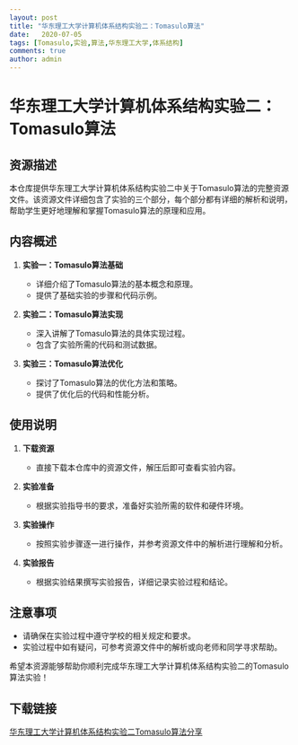 ```yaml
---
layout: post
title: "华东理工大学计算机体系结构实验二：Tomasulo算法"
date:   2020-07-05
tags: [Tomasulo,实验,算法,华东理工大学,体系结构]
comments: true
author: admin
---
```

# 华东理工大学计算机体系结构实验二：Tomasulo算法

## 资源描述

本仓库提供华东理工大学计算机体系结构实验二中关于Tomasulo算法的完整资源文件。该资源文件详细包含了实验的三个部分，每个部分都有详细的解析和说明，帮助学生更好地理解和掌握Tomasulo算法的原理和应用。

## 内容概述

1. **实验一：Tomasulo算法基础**
   - 详细介绍了Tomasulo算法的基本概念和原理。
   - 提供了基础实验的步骤和代码示例。

2. **实验二：Tomasulo算法实现**
   - 深入讲解了Tomasulo算法的具体实现过程。
   - 包含了实验所需的代码和测试数据。

3. **实验三：Tomasulo算法优化**
   - 探讨了Tomasulo算法的优化方法和策略。
   - 提供了优化后的代码和性能分析。

## 使用说明

1. **下载资源**
   - 直接下载本仓库中的资源文件，解压后即可查看实验内容。

2. **实验准备**
   - 根据实验指导书的要求，准备好实验所需的软件和硬件环境。

3. **实验操作**
   - 按照实验步骤逐一进行操作，并参考资源文件中的解析进行理解和分析。

4. **实验报告**
   - 根据实验结果撰写实验报告，详细记录实验过程和结论。

## 注意事项

- 请确保在实验过程中遵守学校的相关规定和要求。
- 实验过程中如有疑问，可参考资源文件中的解析或向老师和同学寻求帮助。

希望本资源能够帮助你顺利完成华东理工大学计算机体系结构实验二的Tomasulo算法实验！

## 下载链接

[华东理工大学计算机体系结构实验二Tomasulo算法分享](https://pan.quark.cn/s/db4000238ae6)